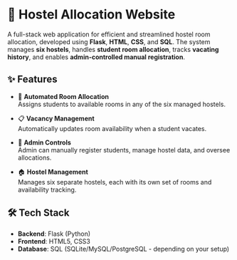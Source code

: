 # 🏨 Hostel Allocation Website

A full-stack web application for efficient and streamlined hostel room allocation, developed using **Flask**, **HTML**, **CSS**, and **SQL**. The system manages **six hostels**, handles **student room allocation**, tracks **vacating history**, and enables **admin-controlled manual registration**.

## ✨ Features

- 🔑 **Automated Room Allocation**  
  Assigns students to available rooms in any of the six managed hostels.

- 📋 **Vacancy Management**  
  Automatically updates room availability when a student vacates.

- 👤 **Admin Controls**  
  Admin can manually register students, manage hostel data, and oversee allocations.

- 🏠 **Hostel Management**  
  Manages six separate hostels, each with its own set of rooms and availability tracking.

## 🛠️ Tech Stack

- **Backend**: Flask (Python)
- **Frontend**: HTML5, CSS3
- **Database**: SQL (SQLite/MySQL/PostgreSQL - depending on your setup)

